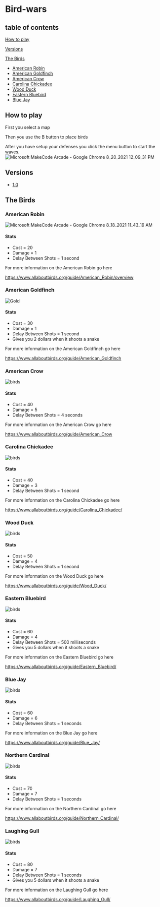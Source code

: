 # Bird-wars

## table of contents
[How to play](https://github.com/LucasMayhew/Bird-wars/blob/main/README.md#how-to-play)

[Versions](https://github.com/LucasMayhew/Bird-wars#vershons)

[The Birds](https://github.com/LucasMayhew/Bird-wars/blob/main/README.md#the-birds)
* [ American Robin](https://github.com/LucasMayhew/Bird-wars/blob/main/README.md#american-robin)
* [ American Goldfinch](https://github.com/LucasMayhew/Bird-wars/blob/main/README.md#american-goldfinch)
* [American Crow](https://github.com/LucasMayhew/Bird-wars/blob/main/README.md#american-crow)
* [Carolina Chickadee](https://github.com/LucasMayhew/Bird-wars/blob/main/README.md#carolina-chickadee)
* [Wood Duck](https://github.com/LucasMayhew/Bird-wars/blob/main/README.md#wood-duck)
* [Eastern Bluebird](https://github.com/LucasMayhew/Bird-wars/blob/main/README.md#eastern-bluebird)
* [Blue Jay](https://github.com/LucasMayhew/Bird-wars/blob/main/README.md#blue-jay)




## How to play 
First you select a map 

Then you use the B button to place birds

After you have setup your defenses you click the menu button to start the waves.
![Microsoft MakeCode Arcade - Google Chrome 8_20_2021 12_09_31 PM](https://user-images.githubusercontent.com/59377840/130269424-749b6da0-49fd-45da-be05-94faa7009d58.png)


## Versions

* [1.0](https://makecode.com/_6Pb3jHggTaV0)

## The Birds


### American Robin

![Microsoft MakeCode Arcade - Google Chrome 8_18_2021 11_43_19 AM](https://user-images.githubusercontent.com/59377840/129940031-62f7d867-e919-4cb1-af70-51293198a661.jpg)

#### Stats

* Cost = 20
* Damage = 1
* Delay Between Shots = 1 second 

For more information on the American Robin go here

https://www.allaboutbirds.org/guide/American_Robin/overview


### American Goldfinch

![Gold](https://user-images.githubusercontent.com/59377840/130266098-ff8a2a9a-2738-49cf-a8ef-ad2870f96ead.jpg)

#### Stats

* Cost = 30
* Damage = 1
* Delay Between Shots = 1 second 
* Gives you 2 dollars when it shoots a snake


For more information on the American Goldfinch go here

https://www.allaboutbirds.org/guide/American_Goldfinch


### American Crow

![birds](https://user-images.githubusercontent.com/59377840/130268653-7e516e3b-aedc-41a8-88bb-e383d76089c8.jpg)

#### Stats

* Cost = 40
* Damage = 5
* Delay Between Shots = 4 seconds 

For more information on the American Crow go here

https://www.allaboutbirds.org/guide/American_Crow


### Carolina Chickadee 

![birds](https://user-images.githubusercontent.com/59377840/130288147-17dab27f-294c-4238-9fe4-12980fbce902.jpg)

#### Stats

* Cost = 40
* Damage = 3
* Delay Between Shots = 1 second

For more information on the Carolina Chickadee go here

https://www.allaboutbirds.org/guide/Carolina_Chickadee/



### Wood Duck 

![birds](https://user-images.githubusercontent.com/59377840/130289564-401f366e-3bd6-47a7-9395-94b6fa848b84.jpg)

#### Stats

* Cost = 50
* Damage = 4
* Delay Between Shots = 1 second

For more information on the Wood Duck go here

https://www.allaboutbirds.org/guide/Wood_Duck/


### Eastern Bluebird 

![birds](https://user-images.githubusercontent.com/59377840/130291791-5267f32e-24d6-4f79-8fa2-ca0acd378a2a.jpg)

#### Stats

* Cost = 60
* Damage = 4
* Delay Between Shots = 500 milliseconds
* Gives you 5 dollars when it shoots a snake

For more information on the Eastern Bluebird go here

https://www.allaboutbirds.org/guide/Eastern_Bluebird/


### Blue Jay 

![birds](https://user-images.githubusercontent.com/59377840/130292399-ecd0aeb4-24cf-4006-8dfa-b9f8dd0a46d3.jpg)

#### Stats

* Cost = 60
* Damage = 6
* Delay Between Shots = 1 seconds

For more information on the Blue Jay go here

https://www.allaboutbirds.org/guide/Blue_Jay/


### Northern Cardinal 

![birds](https://user-images.githubusercontent.com/59377840/130292775-0e11835e-8c85-41b5-a04b-34cbb7bf20d6.jpg)

#### Stats

* Cost = 70
* Damage = 7
* Delay Between Shots = 1 seconds

For more information on the Northern Cardinal go here

https://www.allaboutbirds.org/guide/Northern_Cardinal/



### Laughing Gull 

![birds](https://user-images.githubusercontent.com/59377840/130292775-0e11835e-8c85-41b5-a04b-34cbb7bf20d6.jpg)

#### Stats

* Cost = 80
* Damage = 7
* Delay Between Shots = 1 seconds
* Gives you 5 dollars when it shoots a snake

For more information on the Laughing Gull go here

https://www.allaboutbirds.org/guide/Laughing_Gull/
